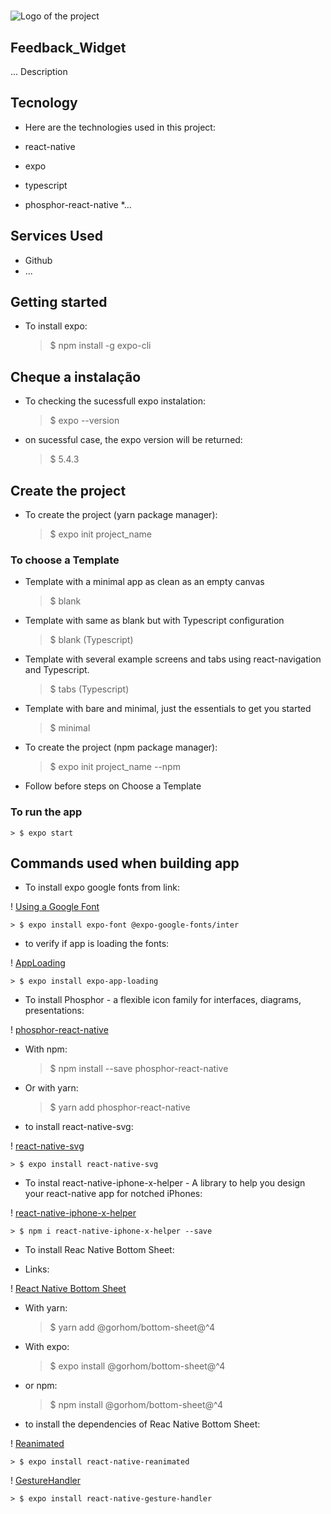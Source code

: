 #

![Logo of the project](https://logo_link)

## Feedback_Widget

... Description

## Tecnology

* Here are the technologies used in this project:

* react-native
* expo
* typescript
* phosphor-react-native
*...

## Services Used

* Github
* ...

## Getting started

* To install expo:

    > $ npm install -g expo-cli

## Cheque a instalação

* To checking the sucessfull expo instalation:

    > $ expo --version

* on sucessful case, the expo version will be returned:

    > $ 5.4.3

## Create the project

* To create the project (yarn package manager):

    > $ expo init project_name

### To choose a Template

* Template with a minimal app as clean as an empty canvas

    > $ blank

* Template with same as blank but with Typescript configuration

    > $ blank (Typescript)

* Template with several example screens and tabs using react-navigation and Typescript.

    > $ tabs (Typescript)

* Template with bare and minimal, just the essentials to get you started

    > $ minimal

* To create the project (npm package manager):

    > $ expo init project_name --npm

* Follow before steps on Choose a Template

### To run the app

    > $ expo start

## Commands used when building app

* To install expo google fonts from link:

! [Using a Google Font](https://docs.expo.dev/guides/using-custom-fonts/?msclkid=b941de44cfe711ecb58a3b727e5b1f8b)

    > $ expo install expo-font @expo-google-fonts/inter

* to verify if app is loading the fonts:

! [AppLoading](https://docs.expo.dev/versions/latest/sdk/app-loading/?msclkid=b35ef870d07b11ec8e83639c4e44289a)

    > $ expo install expo-app-loading

* To install Phosphor - a flexible icon family for interfaces, diagrams, presentations:

! [phosphor-react-native](https://www.npmjs.com/package/phosphor-react-native?msclkid=393686d8d07a11ecafbf8f28bef12707)

* With npm:

    > $ npm install --save phosphor-react-native

* Or with yarn:

    > $ yarn add phosphor-react-native

* to install react-native-svg:

! [react-native-svg](https://www.npmjs.com/package/react-native-svg?msclkid=bf84b29cd07a11ec8e2564aaf6645e2a)

    > $ expo install react-native-svg

* To instal react-native-iphone-x-helper - A library to help you design your react-native app for notched iPhones:

! [react-native-iphone-x-helper](https://www.npmjs.com/package/react-native-iphone-x-helper?msclkid=5c663561d07811ec9d3dda0e7ec12216)

    > $ npm i react-native-iphone-x-helper --save

* To install Reac Native Bottom Sheet:

* Links:

! [React Native Bottom Sheet](https://gorhom.github.io/react-native-bottom-sheet/#features)

* With yarn:

    > $ yarn add @gorhom/bottom-sheet@^4

* With expo:

    > $ expo install @gorhom/bottom-sheet@^4

* or npm:

    > $ npm install @gorhom/bottom-sheet@^4

* to install the dependencies of Reac Native Bottom Sheet:

! [Reanimated](https://docs.expo.dev/versions/latest/sdk/reanimated/?msclkid=7b562beccfff11ec82c0911b7f39ebc2)

    > $ expo install react-native-reanimated

! [GestureHandler](https://docs.expo.dev/versions/v45.0.0/sdk/gesture-handler/)

    > $ expo install react-native-gesture-handler
